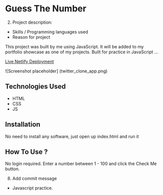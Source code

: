 # Guess The Number

2. Project description:
- Skills / Programming languages used
- Reason for project

This project was built by me using JavaScript. It will be added to my portfolio showcase as one of my projects. Built for practice in JavaScript ...


[Live Netlify Deployment](https://horatio-404-not-found-error-page.netlify.app/)


![Screenshot placeholder] (twitter_clone_app.png)


## Technologies Used
* HTML
* CSS
* JS


## Installation
No need to install any software, just open up index.html and run it


## How To Use ?
No login required. Enter a number between 1 - 100 and click the Check Me button.


8. Add commit message
- Javascript practice.
